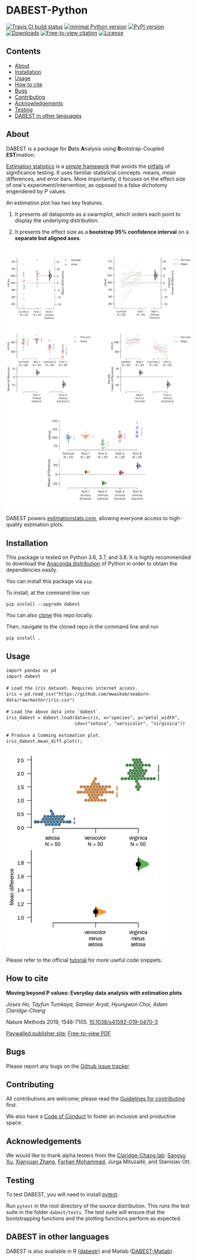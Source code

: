 # DABEST-Python
[![Travis CI build status](https://travis-ci.org/ACCLAB/DABEST-python.svg?branch=master)](https://travis-ci.org/ACCLAB/DABEST-python)
[![minimal Python version](https://img.shields.io/badge/Python%3E%3D-3.5-6666ff.svg)](https://www.anaconda.com/distribution/)
[![PyPI version](https://badge.fury.io/py/dabest.svg)](https://badge.fury.io/py/dabest)
[![Downloads](https://pepy.tech/badge/dabest/month)](https://pepy.tech/project/dabest/month)
[![Free-to-view citation](https://zenodo.org/badge/DOI/10.1038/s41592-019-0470-3.svg)](https://rdcu.be/bHhJ4)
[![License](https://img.shields.io/badge/License-BSD%203--Clause--Clear-orange.svg)](https://spdx.org/licenses/BSD-3-Clause-Clear.html)

## Contents
<!-- TOC depthFrom:1 depthTo:2 withLinks:1 updateOnSave:1 orderedList:0 -->
- [About](#about)
- [Installation](#installation)
- [Usage](#usage)
- [How to cite](#how-to-cite)
- [Bugs](#bugs)
- [Contributing](#contributing)
- [Acknowledgements](#acknowledgements)
- [Testing](#testing)
- [DABEST in other languages](#dabest-in-other-languages)

<!-- /TOC -->

## About

DABEST is a package for **D**ata **A**nalysis using **B**ootstrap-Coupled **EST**imation.

[Estimation statistics](https://en.wikipedia.org/wiki/Estimation_statistics) is a [simple framework](https://thenewstatistics.com/itns/) that avoids the [pitfalls](https://www.nature.com/articles/nmeth.3288) of significance testing. It uses familiar statistical concepts: means, mean differences, and error bars. More importantly, it focuses on the effect size of one's experiment/intervention, as opposed to a false dichotomy engendered by *P* values.

An estimation plot has two key features.

1. It presents all datapoints as a swarmplot, which orders each point to display the underlying distribution.

2. It presents the effect size as a **bootstrap 95% confidence interval** on a **separate but aligned axes**.

![The five kinds of estimation plots](docs/source/_images/showpiece.png?raw=true "The five kinds of estimation plots.")

DABEST powers [estimationstats.com](https://www.estimationstats.com/), allowing everyone access to high-quality estimation plots.


## Installation

This package is tested on Python 3.6, 3.7, and 3.8.
It is highly recommended to download the [Anaconda distribution](https://www.continuum.io/downloads) of Python in order to obtain the dependencies easily.

You can install this package via `pip`.

To install, at the command line run
<!-- ```shell
conda config --add channels conda-forge
conda install dabest
```
or -->
```shell
pip install --upgrade dabest
```
You can also [clone](https://help.github.com/articles/cloning-a-repository) this repo locally.

Then, navigate to the cloned repo in the command line and run

```shell
pip install .
```


## Usage

```python3
import pandas as pd
import dabest

# Load the iris dataset. Requires internet access.
iris = pd.read_csv("https://github.com/mwaskom/seaborn-data/raw/master/iris.csv")

# Load the above data into `dabest`.
iris_dabest = dabest.load(data=iris, x="species", y="petal_width",
                          idx=("setosa", "versicolor", "virginica"))

# Produce a Cumming estimation plot.
iris_dabest.mean_diff.plot();
```
![A Cumming estimation plot of petal width from the iris dataset](https://github.com/ACCLAB/DABEST-python/blob/master/iris.png)

Please refer to the official [tutorial](https://acclab.github.io/DABEST-python-docs/tutorial.html) for more useful code snippets.


## How to cite

**Moving beyond P values: Everyday data analysis with estimation plots**

*Joses Ho, Tayfun Tumkaya, Sameer Aryal, Hyungwon Choi, Adam Claridge-Chang*

Nature Methods 2019, 1548-7105. [10.1038/s41592-019-0470-3](http://dx.doi.org/10.1038/s41592-019-0470-3)

[Paywalled publisher site](https://www.nature.com/articles/s41592-019-0470-3); [Free-to-view PDF](https://rdcu.be/bHhJ4)


## Bugs

Please report any bugs on the [Github issue tracker](https://github.com/ACCLAB/DABEST-python/issues/new).


## Contributing

All contributions are welcome; please read the [Guidelines for contributing](https://github.com/ACCLAB/DABEST-python/blob/master/CONTRIBUTING.md) first.

We also have a [Code of Conduct](https://github.com/ACCLAB/DABEST-python/blob/master/CODE_OF_CONDUCT.md) to foster an inclusive and productive space.


## Acknowledgements

We would like to thank alpha testers from the [Claridge-Chang lab](https://www.claridgechang.net/): [Sangyu Xu](https://github.com/sangyu), [Xianyuan Zhang](https://github.com/XYZfar), [Farhan Mohammad](https://github.com/farhan8igib), Jurga Mituzaitė, and Stanislav Ott.


## Testing

To test DABEST, you will need to install [pytest](https://docs.pytest.org/en/latest).

Run `pytest` in the root directory of the source distribution. This runs the test suite in the folder `dabest/tests`. The test suite will ensure that the bootstrapping functions and the plotting functions perform as expected.


## DABEST in other languages

DABEST is also available in R ([dabestr](https://github.com/ACCLAB/dabestr)) and Matlab ([DABEST-Matlab](https://github.com/ACCLAB/DABEST-Matlab)).
